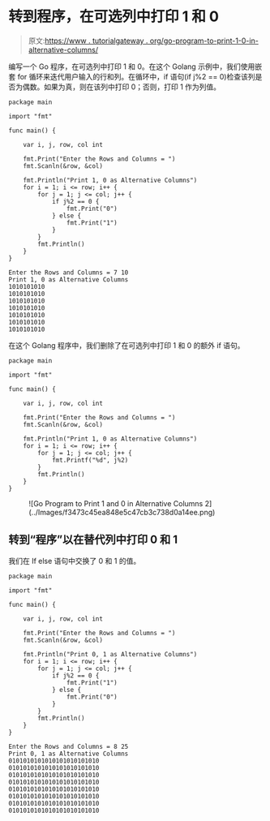 # 转到程序，在可选列中打印 1 和 0

> 原文:[https://www . tutorialgateway . org/go-program-to-print-1-0-in-alternative-columns/](https://www.tutorialgateway.org/go-program-to-print-1-and-0-in-alternative-columns/)

编写一个 Go 程序，在可选列中打印 1 和 0。在这个 Golang 示例中，我们使用嵌套 for 循环来迭代用户输入的行和列。在循环中，if 语句(if j%2 == 0)检查该列是否为偶数。如果为真，则在该列中打印 0；否则，打印 1 作为列值。

```
package main

import "fmt"

func main() {

    var i, j, row, col int

    fmt.Print("Enter the Rows and Columns = ")
    fmt.Scanln(&row, &col)

    fmt.Println("Print 1, 0 as Alternative Columns")
    for i = 1; i <= row; i++ {
        for j = 1; j <= col; j++ {
            if j%2 == 0 {
                fmt.Print("0")
            } else {
                fmt.Print("1")
            }
        }
        fmt.Println()
    }
}
```

```
Enter the Rows and Columns = 7 10
Print 1, 0 as Alternative Columns
1010101010
1010101010
1010101010
1010101010
1010101010
1010101010
1010101010
```

在这个 Golang 程序中，我们删除了在可选列中打印 1 和 0 的额外 if 语句。

```
package main

import "fmt"

func main() {

    var i, j, row, col int

    fmt.Print("Enter the Rows and Columns = ")
    fmt.Scanln(&row, &col)

    fmt.Println("Print 1, 0 as Alternative Columns")
    for i = 1; i <= row; i++ {
        for j = 1; j <= col; j++ {
            fmt.Printf("%d", j%2)
        }
        fmt.Println()
    }
}
```

<figure class="wp-block-image size-large">![Go Program to Print 1 and 0 in Alternative Columns 2](../Images/f3473c45ea848e5c47cb3c738d0a14ee.png)</figure>

## 转到“程序”以在替代列中打印 0 和 1

我们在 If else 语句中交换了 0 和 1 的值。

```
package main

import "fmt"

func main() {

    var i, j, row, col int

    fmt.Print("Enter the Rows and Columns = ")
    fmt.Scanln(&row, &col)

    fmt.Println("Print 0, 1 as Alternative Columns")
    for i = 1; i <= row; i++ {
        for j = 1; j <= col; j++ {
            if j%2 == 0 {
                fmt.Print("1")
            } else {
                fmt.Print("0")
            }
        }
        fmt.Println()
    }
}
```

```
Enter the Rows and Columns = 8 25
Print 0, 1 as Alternative Columns
0101010101010101010101010
0101010101010101010101010
0101010101010101010101010
0101010101010101010101010
0101010101010101010101010
0101010101010101010101010
0101010101010101010101010
0101010101010101010101010
```